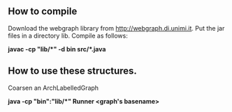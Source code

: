 How to compile
--

Download the webgraph library from http://webgraph.di.unimi.it. Put the jar files in a directory lib. Compile as follows:

**javac -cp "lib/\*" -d bin src/\*.java**


How to use these structures.
----------------------------------------

Coarsen an ArchLabelledGraph

**java -cp "bin":"lib/\*" Runner <graph's basename> <integer>**


##

